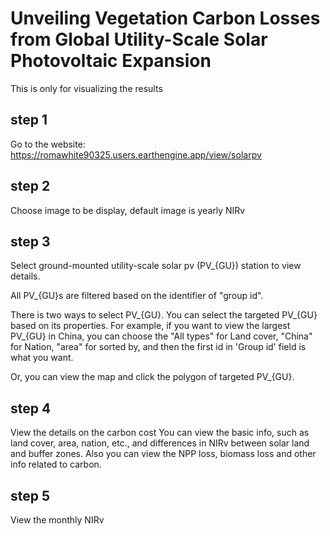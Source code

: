 # Unveiling Vegetation Carbon Losses from Global Utility-Scale Solar Photovoltaic Expansion

This is only for visualizing the results


## step 1
Go to the website: https://romawhite90325.users.earthengine.app/view/solarpv

## step 2
Choose image to be display, default image is yearly NIRv

## step 3
Select ground-mounted utility-scale solar pv (PV_{GU}) station to view details.

All PV_{GU}s are filtered based on the identifier of "group id".

There is two ways to select PV_{GU}. You can select the targeted PV_{GU} based on its properties. 
For example, if you want to view the largest PV_{GU} in China, you can choose the "All types" for Land cover, "China" for Nation, "area" for sorted by, and then the first id in 'Group id' field is what you want.

Or, you can view the map and click the polygon of targeted PV_{GU}.

## step 4
View the details on the carbon cost
You can view the basic info, such as land cover, area, nation, etc., and differences in NIRv between solar land and buffer zones.
Also you can view the NPP loss, biomass loss and other info related to carbon.

## step 5
View the monthly NIRv
